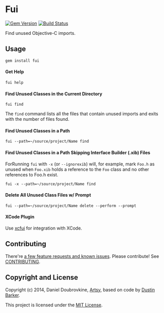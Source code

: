 Fui
==========

[![Gem Version](https://badge.fury.io/rb/fui.svg)](https://badge.fury.io/rb/fui)
[![Build Status](https://travis-ci.org/dblock/fui.svg)](https://travis-ci.org/dblock/fui)

Find unused Objective-C imports.

## Usage

```
gem install fui
```

#### Get Help

```
fui help
```

#### Find Unused Classes in the Current Directory

```
fui find
```

The `find` command lists all the files that contain unused imports and exits with the number of files found.

#### Find Unused Classes in a Path

```
fui --path=~/source/project/Name find
```

#### Find Unused Classes in a Path Skipping Interface Builder (.xib) Files

ForRunning `fui` with `-x` (or `--ignorexib`) will, for example, mark `Foo.h` as unused when `Foo.xib` holds a reference to the `Foo` class and no other references to Foo.h exist.

```
fui -x --path=~/source/project/Name find
```

#### Delete All Unused Class Files w/ Prompt

```
fui --path=~/source/project/Name delete --perform --prompt
```

#### XCode Plugin

Use [xcfui](https://github.com/jcavar/xcfui) for integration with XCode.

## Contributing

There're [a few feature requests and known issues](https://github.com/dblock/fui/issues). Please contribute! See [CONTRIBUTING](CONTRIBUTING.md).

## Copyright and License

Copyright (c) 2014, Daniel Doubrovkine, [Artsy](http://artsy.github.io), based on code by [Dustin Barker](https://github.com/dstnbrkr).

This project is licensed under the [MIT License](LICENSE.md).
